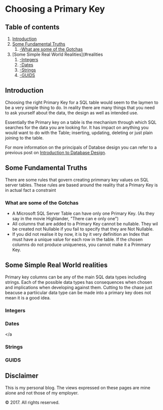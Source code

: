 # Choosing a Primary Key


## Table of contents
1. [Introduction](#introduction)
2. [Some Fundamental Truths](#fundamentalTruths)
    1. [-What are some of the Gotchas](#gotachs)
3. [Some Simple Real World Realities](#realities
    1. [-Integers](#integers)
    2. [-Dates](#dates)
    3. [-Strings](#strings)
    4. [-GUIDS](#guids)

<a name="introduction"></a>

## Introduction

Choosing the right Primary Key for a SQL table would seem to the laymen to be a very simple thing to do. In reality there are many things that you need to ask yourself about the data, the design as well as intended use.

Essentially the Primary key on a table is the mechanism through which SQL searches for the data you are looking for.  It has impact on anything you would want to do with the Table; inserting, updating, deleting or just plain joining to the table. 

For more information on the principals of Databse design you can refer to a previous post on [Introduction to Database Design](IntroductionToDatabaseDesign.md).

<a name="fundamentalTruths"></a>

## Some Fundamental Truths

There are some rules that govern creating primmary key values on SQL server tables.  These rules are based around the reality that a Primary Key is in actual fact a constraint


<a name="gotachs"></a>

### What are some of the Gotchas

- A Microsoft SQL Server Table can have only one Primary Key. (As they say in the movie Highlander, "There can e only one") 
- All columns that are added to a Primary Key cannot be nullable.  They wil be created not Nullable if you fail to specify that they are Not Nullable.
- If you did not realise it by now, it is by it very definition an Index that must have a unique value for each row in the table. If the chosen columns do not produce uniqueness, you cannot make it a Primmary Key. 

<a name="realities"></a>

## Some Simple Real World realities

Primary key columns can be any of the main SQL data types including strings. Each of the possible data types has consequences when chosen and implications when developing against them.  Cutting to the chase just beacuse a partiicular data type can be made into a primary key does not mean it is a good idea. 

<a name="integers"></a>

### Integers

<a name="dates"></a>

### Dates

<a name="strings"></a

### Strings

<a name="guids"></a>

### GUIDS


## Disclaimer
This is my personal blog. The views expressed on these pages are mine alone and not those of my employer.

© 2017. All rights reserved.


